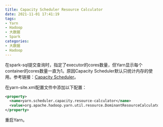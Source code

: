 ```yaml
---
title: Capacity Scheduler Resource Calculator
date: 2021-11-01 17:41:19
tags:
- Yarn
- Hadoop
- 大数据
- Spark
categories:
- 大数据
- Hadoop
---
```


在spark-sql提交查询时，指定了executor的cores数量，但Yarn显示每个container的cores数量一直为1。原因Capacity Scheduler默认只统计内存的使用。参考链接：[Capacity Scheduler](https://hadoop.apache.org/docs/r3.2.2/hadoop-yarn/hadoop-yarn-site/CapacityScheduler.html)。

在yarn-site.xml配置文件中添加以下配置：

```XML
<property>
  <name>yarn.scheduler.capacity.resource-calculator</name>
  <value>org.apache.hadoop.yarn.util.resource.DominantResourceCalculator</value>
</property>
```

重启Yarn。